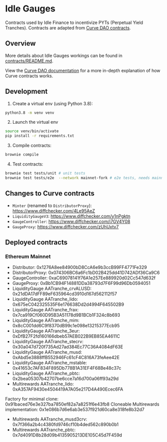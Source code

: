 # Idle Gauges

Contracts used by Idle Finance to incentivize PYTs (Perpetual Yield Tranches). Contracts are adapted from [Curve DAO contracts](https://github.com/curvefi/curve-dao-contracts).

## Overview

More details about Idle Gauges workings can be found in [contracts/README.md](contracts/README.md).

View the [Curve DAO documentation](https://curve.readthedocs.io/dao-overview.html) for a more in-depth explanation of how Curve contracts works.

## Development

1. Create a virtual env (using Python 3.8):

```bash
python3.8 -m venv venv
```

2. Launch the virtual env
```bash
source venv/bin/activate
pip install -r requirements.txt
```

3. Compile contracts:

```bash
brownie compile
```

4. Test contracts:

```bash
brownie test tests/unit # unit tests
brownie test tests/e2e  --network mainnet-fork # e2e tests, needs mainnet forking
```

## Changes to Curve contracts 

- `Minter` (renamed to `DistributorProxy`): https://www.diffchecker.com/4Le95AeZ
- `LiquidityGaugeV3`: https://www.diffchecker.com/y1nPgktn
- `GaugeController`: https://www.diffchecker.com/i7GV4Y08
- `GaugeProxy`: https://www.diffchecker.com/zUhUxtv7

## Deployed contracts

### Ethereum Mainnet

- Distributor: 0x1276A8ee84900bD8CcA6e9b3ccB99FF4771Fe329
- DistributorProxy: 0x074306BC6a6Fc1bD02B425dd41D742ADf36Ca9C6
- GaugeController: 0xaC69078141f76A1e257Ee889920d02Cc547d632f
- GaugeProxy: 0xBb1CB94F14881DDa38793d7F6F99d96Db0594051
- LiquidityGauge AATranche_crvALUSD: 0x21dDA17dFF89eF635964cd3910d167d562112f57
- LiquidityGauge AATranche_lido: 0x675eC042325535F6e176638Dd2d4994F645502B9
- LiquidityGauge AATranche_frax: 0x7ca919Cf060D95B3A51178d9B1BCb1F324c8b693
- LiquidityGauge AATranche_mim: 0x8cC001dd6C9f8370dB99c1e098e13215377Ecb95
- LiquidityGauge AATranche_3eur: 0xDfB27F2fd160166dbeb57AEB022B9EB85EA4611C
- LiquidityGauge AATranche_stecrv: 0x30a047d720f735Ad27ad384Ec77C36A4084dF63E
- LiquidityGauge AATranche_musd: 0xAbd5e3888ffB552946Fc61cF4C816A73feAee42E
- LiquidityGauge AATranche_mstable: 0x41653c7AF834F895Db778B1A31EF4F68Be48c37c
- LiquidityGauge AATranche_pbtc: 0x2bea05307b42707be6cce7a16d700a06ff93a29d
- Multirewards AATranche_lido: 0xA357AF9430e4504419A7A05e217D4A490Ecec6FA

Factory for minimal clone: 0x91baced76e3e327ba7850ef82a7a8251f6e43fb8
Cloneable Multirewards implementation:
0x1e086b7d6e6ab3e537f921d60ca8e318fe8b32d7 
- Multirewards AATranche_musd3crv: 0x7f366a2b4c4380fd9746cf10b4ded562c890b0b1
- Multirewards AATranche_pbtc: 0x7d4091D8b28d09b4135905213DE105C45d7F459d